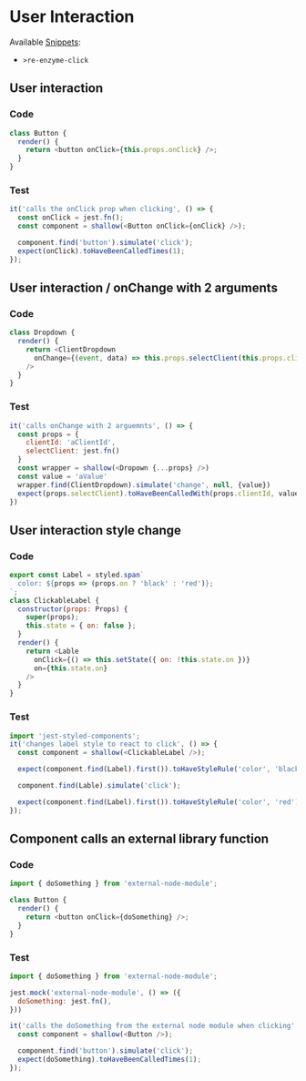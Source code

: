 # User Interaction

Available [Snippets](../../../snippets/docs/contents.md): 
- `>re-enzyme-click`

## <a id="user-interaction"></a>User interaction
### Code
```js
class Button {
  render() {
    return <button onClick={this.props.onClick} />;
  }
}
```

### Test
```js
it('calls the onClick prop when clicking', () => {
  const onClick = jest.fn();
  const component = shallow(<Button onClick={onClick} />);

  component.find('button').simulate('click');
  expect(onClick).toHaveBeenCalledTimes(1);
});
```

## <a id="user-interaction-onchange-2-arguments"></a>User interaction / onChange with 2 arguments
### Code
```js
class Dropdown {
  render() {
    return <ClientDropdown
      onChange={(event, data) => this.props.selectClient(this.props.clientId, data.value)}
    />
  }
}
```

### Test
```js
it('calls onChange with 2 arguemnts', () => {
  const props = {
    clientId: 'aClientId',
    selectClient: jest.fn()
  }
  const wrapper = shallow(<Dropown {...props} />)
  const value = 'aValue'
  wrapper.find(ClientDropdown).simulate('change', null, {value})
  expect(props.selectClient).toHaveBeenCalledWith(props.clientId, value)
})
```

## <a id="user-interaction-style-change"></a>User interaction style change
### Code
```js
export const Label = styled.span`
  color: ${props => (props.on ? 'black' : 'red')};
`;
class ClickableLabel {
  constructor(props: Props) {
    super(props);
    this.state = { on: false };
  }
  render() {
    return <Lable
      onClick={() => this.setState({ on: !this.state.on })}
      on={this.state.on}
    />
  }
}
```

### Test
```js
import 'jest-styled-components';
it('changes label style to react to click', () => {
  const component = shallow(<ClickableLabel />);

  expect(component.find(Label).first()).toHaveStyleRule('color', 'black');

  component.find(Lable).simulate('click');

  expect(component.find(Label).first()).toHaveStyleRule('color', 'red');
});
```

## <a id="user-interaction-external-library"></a>Component calls an external library function
### Code
```js
import { doSomething } from 'external-node-module';

class Button {
  render() {
    return <button onClick={doSomething} />;
  }
}
```

### Test
```js
import { doSomething } from 'external-node-module';

jest.mock('external-node-module', () => ({
  doSomething: jest.fn(),
}))

it('calls the doSomething from the external node module when clicking', () => {
  const component = shallow(<Button />);

  component.find('button').simulate('click');
  expect(doSomething).toHaveBeenCalledTimes(1);
});
```